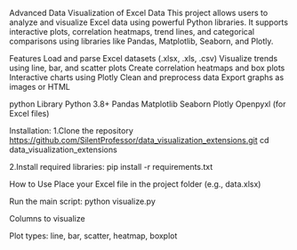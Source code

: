 Advanced Data Visualization of Excel Data
This project allows users to analyze and visualize Excel data using powerful Python libraries. It supports interactive plots, correlation heatmaps, trend lines, and categorical comparisons using libraries like Pandas, Matplotlib, Seaborn, and Plotly.

Features
Load and parse Excel datasets (.xlsx, .xls, .csv)
Visualize trends using line, bar, and scatter plots
Create correlation heatmaps and box plots
Interactive charts using Plotly
Clean and preprocess data
Export graphs as images or HTML

python Library 
Python 3.8+
Pandas
Matplotlib
Seaborn
Plotly
Openpyxl (for Excel files)

Installation:
1.Clone the repository
https://github.com/SilentProfessor/data_visualization_extensions.git
cd data_visualization_extensions

2.Install required libraries:
pip install -r requirements.txt

How to Use
Place your Excel file in the project folder (e.g., data.xlsx)

Run the main script:
python visualize.py

Columns to visualize

Plot types: line, bar, scatter, heatmap, boxplot


